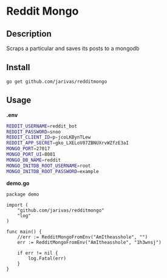 # Reddit Mongo
## Description
Scraps a particular and saves its posts to a mongodb

## Install
```go get github.com/jarivas/redditmongo```

## Usage
**.env**
```bash
REDDIT_USERNAME=reddit_bot
REDDIT_PASSWORD=snoo
REDDIT_CLIENT_ID=p-jcoLKBynTLew
REDDIT_APP_SECRET=gko_LXELoV07ZBNUXrvWZfzE3aI
MONGO_PORT=27017
MONGO_PORT_UI=8081
MONGO_DB_NAME=reddit
MONGO_INITDB_ROOT_USERNAME=root
MONGO_INITDB_ROOT_PASSWORD=example
```
**demo.go**
```golang
package demo

import (
	"github.com/jarivas/redditmongo"
    "log"
)

func main() {
	//err := RedditMongoFromEnv("AmItheasshole", "")
	err := RedditMongoFromEnv("AmItheasshole", "1h3wnsj")

	if err != nil {
		log.Fatal(err)
	}
}
```
